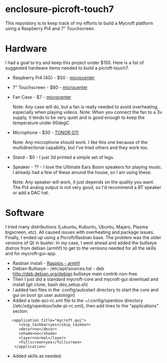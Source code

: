 # enclosure-picroft-touch7
This repoistory is to keep track of my efforts to build a Mycroft platform using a Raspberry Pi4 and 7" Touchscreen.

# Hardware
I had a goal to try and keep this project under $150.
Here is a list of suggested hardware items needed to build a picroft-touch7.
- Raspberry Pi4 (4G) - $50 - [microcenter](https://www.microcenter.com/product/609038/raspberry-pi-4-model-b---4gb-ddr4)
- 7" Touchscreen - $60 - [microcenter](https://www.microcenter.com/product/613541/element-14-7-pi-touchscreen-lcd-display)
- Fan Case - $7 - [microcenter](https://www.microcenter.com/product/610384/micro-connectors-acrylic-stackable-raspberry-pi-4-case-with-power-adapter-and-fan)

  Note: Any case will do, but a fan is really needed to avoid overheating, especially when playing videos.
  Note: When you connect the fan to a 3v supply, it tends to be very quiet and is good enough to keep the temperature under 60degC
- Microphone - $30 - [TONOR G11](https://www.tonormic.com/products/tonor-g11-conference-usb-microphone)

  Note: Any microphone should work.  I like this one because of the multidirectional capability, but I've tried others and they work too.
- Stand - $0 - I just 3d printed a simple set of legs.
- Speaker - ?? - I love the Ultimate Ears Boom speakers for playing music.  I already had a few of these around the house, so I am using these.

  Note: Any speaker will work, it just depends on the quality you want.  The Pi4 analog output is not very good, so I'd recommend a BT speaker or add a DAC hat.
  
# Software
I tried many distributions (Lubuntu, Kubuntu, Ubuntu, Majaro, Plasma bigscreen, etc).  All caused issues with overheating and package issues.
Finally, I ended up using a Picroft/Rasbian base.  The problem was the older versions of Qt in buster.  In my case, I went ahead and added the bullseye distros from debian (armhf) to get to the versions needed for all the skills and for mycroft-gui-app.
- Rasbian install - [Raspios - armhf](https://downloads.raspberrypi.org/raspios_full_armhf_latest)
- Debian Bullseye - /etc/apt/sources.list - deb http://deb.debian.org/debian bullseye main contrib non-free
- Then I just did a standard mycroft-core and mycroft-gui download and install (git clone, bash dev_setup.sh)
- I added two files in the .config/autostart directory to start the core and gui on boot (pi user autologin)
- Added a lxde-pci-rc.xml file to the ~/.config/openbox directory (/etc/xdg/openbox/lxde-pi-rc.xml), then add lines to the "applications" secton:
```
   <application title="mycroft.gui">
      <skip_taskbar>yes</skip_taskbar>
      <decor>no</decor>
      <shade>no</shade>
      <layer>normal</layer>
      <fullscreen>yes</fullscreen>
    </application>
```
- Added skills as needed.



